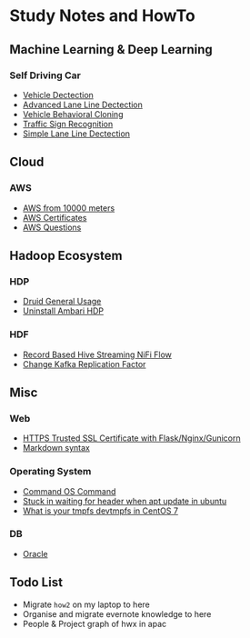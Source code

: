 # Study Notes and HowTo

## Machine Learning & Deep Learning

### Self Driving Car

* [Vehicle Dectection](https://github.com/yangwang166/vehicle_detection/blob/master/README.md)
* [Advanced Lane Line Dectection](https://github.com/yangwang166/advanced_laneline/blob/master/writeup.md)
* [Vehicle Behavioral Cloning](https://github.com/yangwang166/behavioral_cloning/blob/master/writeup.md)
* [Traffic Sign Recognition](https://github.com/yangwang166/traffic_sigh_classifier/blob/master/writeup.md)
* [Simple Lane Line Dectection](https://github.com/yangwang166/laneline_detection/blob/master/writeup.md)

## Cloud

### AWS

* [AWS from 10000 meters](./aws_10000.md)
* [AWS Certificates](./aws_certificates.md)
* [AWS Questions](./aws_questions.md)

## Hadoop Ecosystem

### HDP

* [Druid General Usage](./druid.md)
* [Uninstall Ambari HDP](./uninstall_ambari_hdp.md)

### HDF

* [Record Based Hive Streaming NiFi Flow](./record_based_hive_streaming_nifi_flow.md)
* [Change Kafka Replication Factor](./change_kafka_replication_factor.md)

## Misc

### Web

* [HTTPS Trusted SSL Certificate with Flask/Nginx/Gunicorn](./https_ssl_certificate_flask_nginx_gunicorn_supervisor.md)
* [Markdown syntax](./markdown.md)

### Operating System

* [Command OS Command](./os_cmd.md)
* [Stuck in waiting for header when apt update in ubuntu](./solve_waiting_for_header_apt_update.md)
* [What is your tmpfs devtmpfs in CentOS 7](./tmpfs_devtmpfs_centos7.md)

### DB

* [Oracle](./oracle.md)

## Todo List

* Migrate `how2` on my laptop to here
* Organise and migrate evernote knowledge to here
* People & Project graph of hwx in apac
